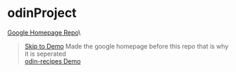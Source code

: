 # odinProject
[Google Homepage Repo](https://github.com/emilshigin/google-homepage)\
>[Skip to Demo](https://emilshigin.github.io/google-homepage/)
>Made the google homepage before this repo that is why it is seperated\
[odin-recipes Demo](https://emilshigin.github.io/odinProject/odin-recipes/)
